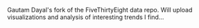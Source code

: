 Gautam Dayal's fork of the FiveThirtyEight data repo. Will upload visualizations and analysis of interesting trends I find...
